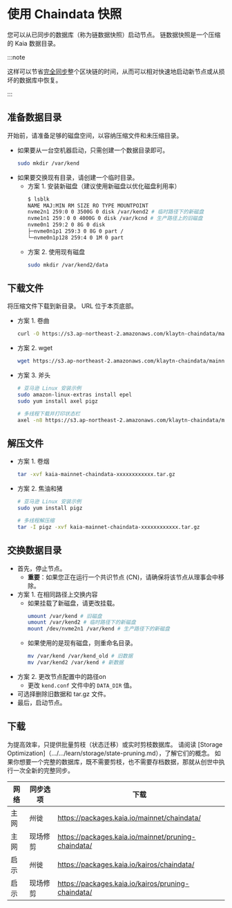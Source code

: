 # 使用 Chaindata 快照

您可以从已同步的数据库（称为链数据快照）启动节点。 链数据快照是一个压缩的 Kaia 数据目录。

:::note

这样可以节省[完全同步](.../.../learn/storage/block-sync.md#full-sync)整个区块链的时间，从而可以相对快速地启动新节点或从损坏的数据库中恢复。

:::

## 准备数据目录

开始前，请准备足够的磁盘空间，以容纳压缩文件和未压缩目录。

- 如果要从一台空机器启动，只需创建一个数据目录即可。
  ```sh
  sudo mkdir /var/kend
  ```
- 如果要交换现有目录，请创建一个临时目录。
  - 方案 1. 安装新磁盘（建议使用新磁盘以优化磁盘利用率）
    ```sh
    $ lsblk
    NAME MAJ:MIN RM SIZE RO TYPE MOUNTPOINT
    nvme2n1 259:0 0 3500G 0 disk /var/kend2 # 临时路径下的新磁盘
    nvme1n1 259：0 0 4000G 0 disk /var/kcnd # 生产路径上的旧磁盘
    nvme0n1 259:2 0 8G 0 disk
    ├─nvme0n1p1 259:3 0 8G 0 part /
    └─nvme0n1p128 259:4 0 1M 0 part

    ```
  - 方案 2. 使用现有磁盘
    ```sh
    sudo mkdir /var/kend2/data
    ```

## 下载文件

将压缩文件下载到新目录。 URL 位于本页底部。

- 方案 1. 卷曲
  ```sh
  curl -O https://s3.ap-northeast-2.amazonaws.com/klaytn-chaindata/mainnet/kaia-mainnet-chaindata-xxxxxxxxxxxxxx.tar.gz
  ```
- 方案 2. wget
  ```sh
  wget https://s3.ap-northeast-2.amazonaws.com/klaytn-chaindata/mainnet/kaia-mainnet-chaindata-xxxxxxxxxxxxxx.tar.gz
  ```
- 方案 3. 斧头
  ```sh
  # 亚马逊 Linux 安装示例
  sudo amazon-linux-extras install epel
  sudo yum install axel pigz

  # 多线程下载并打印状态栏
  axel -n8 https://s3.ap-northeast-2.amazonaws.com/klaytn-chaindata/mainnet/kaia-mainnet-chaindata-xxxxxxxxxxxxxx.tar.gz | awk -W interactive '$0~/\[/{printf "%s'$'\r''", $0}'
  ```

## 解压文件

- 方案 1. 卷烟
  ```sh
  tar -xvf kaia-mainnet-chaindata-xxxxxxxxxxxx.tar.gz
  ```
- 方案 2. 焦油和猪
  ```sh
  # 亚马逊 Linux 安装示例
  sudo yum install pigz

  # 多线程解压缩
  tar -I pigz -xvf kaia-mainnet-chaindata-xxxxxxxxxxxx.tar.gz
  ```

## 交换数据目录

- 首先，停止节点。
  - **重要**：如果您正在运行一个共识节点 (CN)，请确保将该节点从理事会中移除。
- 方案 1. 在相同路径上交换内容
  - 如果挂载了新磁盘，请更改挂载。
    ```sh
    umount /var/kend # 旧磁盘
    umount /var/kend2 # 临时路径下的新磁盘
    mount /dev/nvme2n1 /var/kend # 生产路径下的新磁盘
    ```
  - 如果使用的是现有磁盘，则重命名目录。
    ```sh
    mv /var/kend /var/kend_old # 旧数据
    mv /var/kend2 /var/kend # 新数据
    ```
- 方案 2. 更改节点配置中的路径on
  - 更改 `kend.conf` 文件中的 `DATA_DIR` 值。
- 可选择删除旧数据和 tar.gz 文件。
- 最后，启动节点。

## 下载

为提高效率，只提供批量剪枝（状态迁移）或实时剪枝数据库。 请阅读 [Storage Optimization]（.../.../learn/storage/state-pruning.md），了解它们的概念。 如果你想要一个完整的数据库，既不需要剪枝，也不需要存档数据，那就从创世中执行一次全新的完整同步。

| 网络 | 同步选项 | 下载                                                                                                  |
| -- | ---- | --------------------------------------------------------------------------------------------------- |
| 主网 | 州徙   | https://packages.kaia.io/mainnet/chaindata/         |
| 主网 | 现场修剪 | https://packages.kaia.io/mainnet/pruning-chaindata/ |
| 启示 | 州徙   | https://packages.kaia.io/kairos/chaindata/          |
| 启示 | 现场修剪 | https://packages.kaia.io/kairos/pruning-chaindata/  |
